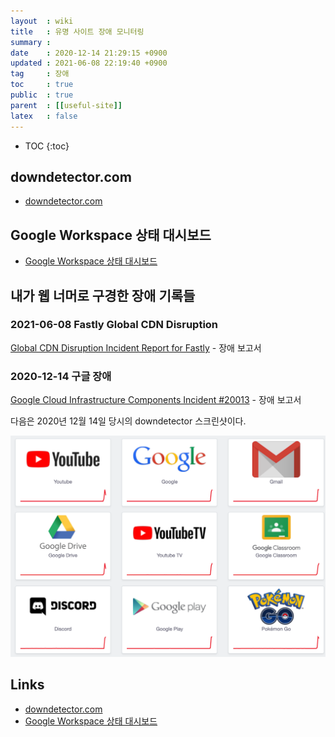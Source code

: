 ```yaml
---
layout  : wiki
title   : 유명 사이트 장애 모니터링
summary : 
date    : 2020-12-14 21:29:15 +0900
updated : 2021-06-08 22:19:40 +0900
tag     : 장애
toc     : true
public  : true
parent  : [[useful-site]]
latex   : false
---
```

* TOC
{:toc}

## downdetector.com

- [downdetector.com][downdetector]

## Google Workspace 상태 대시보드

- [Google Workspace 상태 대시보드][google-appstatus]

## 내가 웹 너머로 구경한 장애 기록들

### 2021-06-08 Fastly Global CDN Disruption

[Global CDN Disruption Incident Report for Fastly]( https://status.fastly.com/incidents/vpk0ssybt3bj ) - 장애 보고서

### 2020-12-14 구글 장애

[Google Cloud Infrastructure Components Incident #20013]( https://status.cloud.google.com/incident/zall/20013 ) - 장애 보고서

다음은 2020년 12월 14일 당시의 downdetector 스크린샷이다.

![2020-12-14 구글 장애]( /resource/wiki/downdetector/102081567-cc8e0800-3e53-11eb-96b6-9fcdb064cddc.png )


## Links

- [downdetector.com][downdetector]
- [Google Workspace 상태 대시보드][google-appstatus]

[google-appstatus]: https://www.google.com/appsstatus#hl=ko&v=status
[downdetector]: https://downdetector.com/
